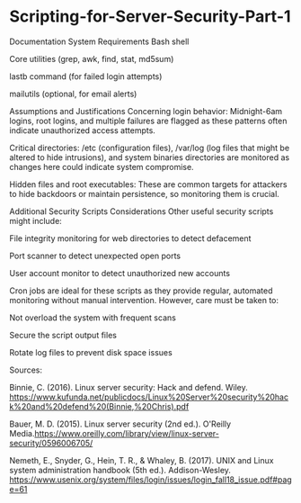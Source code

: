 # Scripting-for-Server-Security-Part-1

Documentation
System Requirements
Bash shell

Core utilities (grep, awk, find, stat, md5sum)

lastb command (for failed login attempts)

mailutils (optional, for email alerts)

Assumptions and Justifications
Concerning login behavior: Midnight-6am logins, root logins, and multiple failures are flagged as these patterns often indicate unauthorized access attempts.

Critical directories: /etc (configuration files), /var/log (log files that might be altered to hide intrusions), and system binaries directories are monitored as changes here could indicate system compromise.

Hidden files and root executables: These are common targets for attackers to hide backdoors or maintain persistence, so monitoring them is crucial.

Additional Security Scripts Considerations
Other useful security scripts might include:

File integrity monitoring for web directories to detect defacement

Port scanner to detect unexpected open ports

User account monitor to detect unauthorized new accounts

Cron jobs are ideal for these scripts as they provide regular, automated monitoring without manual intervention. However, care must be taken to:

Not overload the system with frequent scans

Secure the script output files

Rotate log files to prevent disk space issues

Sources:

Binnie, C. (2016). Linux server security: Hack and defend. Wiley. https://www.kufunda.net/publicdocs/Linux%20Server%20security%20hack%20and%20defend%20(Binnie,%20Chris).pdf  

Bauer, M. D. (2015). Linux server security (2nd ed.). O'Reilly Media.https://www.oreilly.com/library/view/linux-server-security/0596006705/ 

Nemeth, E., Snyder, G., Hein, T. R., & Whaley, B. (2017). UNIX and Linux system administration handbook (5th ed.). Addison-Wesley. https://www.usenix.org/system/files/login/issues/login_fall18_issue.pdf#page=61 
